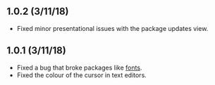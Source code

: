 ## 1.0.2 (3/11/18)

- Fixed minor presentational issues with the package updates view.

## 1.0.1 (3/11/18)

- Fixed a bug that broke packages like [fonts](https://atom.io/packages/fonts).
- Fixed the colour of the cursor in text editors.
